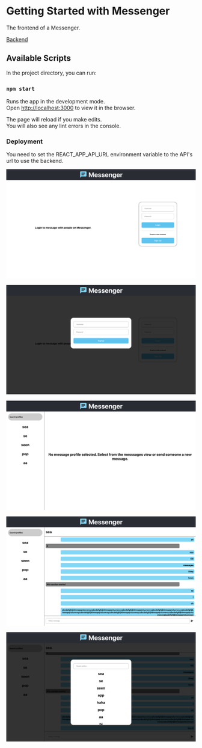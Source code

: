 # Getting Started with Messenger

The frontend of a Messenger.

[Backend](https://github.com/YAJATapps/Messenger-API)

## Available Scripts

In the project directory, you can run:

### `npm start`

Runs the app in the development mode.\
Open [http://localhost:3000](http://localhost:3000) to view it in the browser.

The page will reload if you make edits.\
You will also see any lint errors in the console.

### Deployment

You need to set the REACT_APP_API_URL environment variable to the API's url to use the backend.  


![alt text](https://github.com/YAJATapps/Messenger/raw/main/screenshots/1.png)  

![alt text](https://github.com/YAJATapps/Messenger/raw/main/screenshots/2.png)  

![alt text](https://github.com/YAJATapps/Messenger/raw/main/screenshots/3.png)  

![alt text](https://github.com/YAJATapps/Messenger/raw/main/screenshots/4.png)  

![alt text](https://github.com/YAJATapps/Messenger/raw/main/screenshots/5.png)  